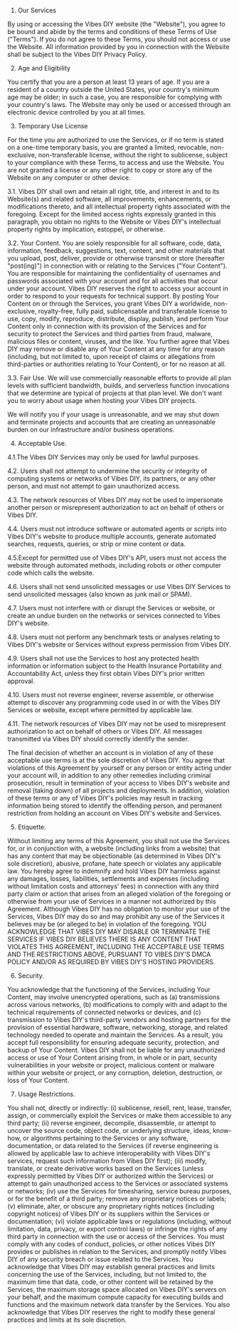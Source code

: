 1. Our Services

By using or accessing the Vibes DIY website (the "Website"), you agree to be bound and abide by the terms and conditions of these Terms of Use ("Terms"). If you do not agree to these Terms, you should not access or use the Website. All information provided by you in connection with the Website shall be subject to the Vibes DIY Privacy Policy.

2. Age and Eligibility

You certify that you are a person at least 13 years of age. If you are a resident of a country outside the United States, your country's minimum age may be older; in such a case, you are responsible for complying with your country's laws. The Website may only be used or accessed through an electronic device controlled by you at all times.

3. Temporary Use License

For the time you are authorized to use the Services, or if no term is stated on a one-time temporary basis, you are granted a limited, revocable, non-exclusive, non-transferable license, without the right to sublicense, subject to your compliance with these Terms, to access and use the Website. You are not granted a license or any other right to copy or store any of the Website on any computer or other device.

3.1. Vibes DIY shall own and retain all right, title, and interest in and to its Website(s) and related software, all improvements, enhancements, or modifications thereto, and all intellectual property rights associated with the foregoing. Except for the limited access rights expressly granted in this paragraph, you obtain no rights to the Website or Vibes DIY's intellectual property rights by implication, estoppel, or otherwise.

3.2. Your Content. You are solely responsible for all software, code, data, information, feedback, suggestions, text, content, and other materials that you upload, post, deliver, provide or otherwise transmit or store (hereafter "post(ing)") in connection with or relating to the Services ("Your Content"). You are responsible for maintaining the confidentiality of usernames and passwords associated with your account and for all activities that occur under your account. Vibes DIY reserves the right to access your account in order to respond to your requests for technical support. By posting Your Content on or through the Services, you grant Vibes DIY a worldwide, non-exclusive, royalty-free, fully paid, sublicensable and transferable license to use, copy, modify, reproduce, distribute, display, publish, and perform Your Content only in connection with its provision of the Services and for security to protect the Services and third parties from fraud, malware, malicious files or content, viruses, and the like. You further agree that Vibes DIY may remove or disable any of Your Content at any time for any reason (including, but not limited to, upon receipt of claims or allegations from third-parties or authorities relating to Your Content), or for no reason at all.

3.3. Fair Use. We will use commercially reasonable efforts to provide all plan levels with sufficient bandwidth, builds, and serverless function invocations that we determine are typical of projects at that plan level. We don't want you to worry about usage when hosting your Vibes DIY projects.

We will notify you if your usage is unreasonable, and we may shut down and terminate projects and accounts that are creating an unreasonable burden on our infrastructure and/or business operations.

4. Acceptable Use.

4.1.The Vibes DIY Services may only be used for lawful purposes.

4.2. Users shall not attempt to undermine the security or integrity of computing systems or networks of Vibes DIY, its partners, or any other person, and must not attempt to gain unauthorized access.

4.3. The network resources of Vibes DIY may not be used to impersonate another person or misrepresent authorization to act on behalf of others or Vibes DIY.

4.4. Users must not introduce software or automated agents or scripts into Vibes DIY's website to produce multiple accounts, generate automated searches, requests, queries, or strip or mine content or data.

4.5.Except for permitted use of Vibes DIY's API, users must not access the website through automated methods, including robots or other computer code which calls the website.

4.6. Users shall not send unsolicited messages or use Vibes DIY Services to send unsolicited messages (also known as junk mail or SPAM).

4.7. Users must not interfere with or disrupt the Services or website, or create an undue burden on the networks or services connected to Vibes DIY's website.

4.8. Users must not perform any benchmark tests or analyses relating to Vibes DIY's website or Services without express permission from Vibes DIY.

4.9. Users shall not use the Services to host any protected health information or information subject to the Health Insurance Portability and Accountability Act, unless they first obtain Vibes DIY's prior written approval.

4.10. Users must not reverse engineer, reverse assemble, or otherwise attempt to discover any programming code used in or with the Vibes DIY Services or website, except where permitted by applicable law.

4.11. The network resources of Vibes DIY may not be used to misrepresent authorization to act on behalf of others or Vibes DIY. All messages transmitted via Vibes DIY should correctly identify the sender.

The final decision of whether an account is in violation of any of these acceptable use terms is at the sole discretion of Vibes DIY. You agree that violations of this Agreement by yourself or any person or entity acting under your account will, in addition to any other remedies including criminal prosecution, result in termination of your access to Vibes DIY's website and removal (taking down) of all projects and deployments. In addition, violation of these terms or any of Vibes DIY's policies may result in tracking information being stored to identify the offending person, and permanent restriction from holding an account on Vibes DIY's website and Services.

5. Etiquette.

Without limiting any terms of this Agreement, you shall not use the Services for, or in conjunction with, a website (including links from a website) that has any content that may be objectionable (as determined in Vibes DIY's sole discretion), abusive, profane, hate speech or violates any applicable law. You hereby agree to indemnify and hold Vibes DIY harmless against any damages, losses, liabilities, settlements and expenses (including without limitation costs and attorneys' fees) in connection with any third party claim or action that arises from an alleged violation of the foregoing or otherwise from your use of Services in a manner not authorized by this Agreement. Although Vibes DIY has no obligation to monitor your use of the Services, Vibes DIY may do so and may prohibit any use of the Services it believes may be (or alleged to be) in violation of the foregoing. YOU ACKNOWLEDGE THAT VIBES DIY MAY DISABLE OR TERMINATE THE SERVICES IF VIBES DIY BELIEVES THERE IS ANY CONTENT THAT VIOLATES THIS AGREEMENT, INCLUDING THE ACCEPTABLE USE TERMS AND THE RESTRICTIONS ABOVE, PURSUANT TO VIBES DIY'S DMCA POLICY AND/OR AS REQUIRED BY VIBES DIY'S HOSTING PROVIDERS.

6. Security.

You acknowledge that the functioning of the Services, including Your Content, may involve unencrypted operations, such as (a) transmissions across various networks, (b) modifications to comply with and adapt to the technical requirements of connected networks or devices, and (c) transmission to Vibes DIY's third-party vendors and hosting partners for the provision of essential hardware, software, networking, storage, and related technology needed to operate and maintain the Services. As a result, you accept full responsibility for ensuring adequate security, protection, and backup of Your Content. Vibes DIY shall not be liable for any unauthorized access or use of Your Content arising from, in whole or in part, security vulnerabilities in your website or project, malicious content or malware within your website or project, or any corruption, deletion, destruction, or loss of Your Content.

7. Usage Restrictions.

You shall not, directly or indirectly: (i) sublicense, resell, rent, lease, transfer, assign, or commercially exploit the Services or make them accessible to any third party; (ii) reverse engineer, decompile, disassemble, or attempt to uncover the source code, object code, or underlying structure, ideas, know-how, or algorithms pertaining to the Services or any software, documentation, or data related to the Services (if reverse engineering is allowed by applicable law to achieve interoperability with Vibes DIY's services, request such information from Vibes DIY first); (iii) modify, translate, or create derivative works based on the Services (unless expressly permitted by Vibes DIY or authorized within the Services) or attempt to gain unauthorized access to the Services or associated systems or networks; (iv) use the Services for timesharing, service bureau purposes, or for the benefit of a third party; remove any proprietary notices or labels; (v) eliminate, alter, or obscure any proprietary rights notices (including copyright notices) of Vibes DIY or its suppliers within the Services or documentation; (vi) violate applicable laws or regulations (including, without limitation, data, privacy, or export control laws) or infringe the rights of any third party in connection with the use or access of the Services. You must comply with any codes of conduct, policies, or other notices Vibes DIY provides or publishes in relation to the Services, and promptly notify Vibes DIY of any security breach or issue related to the Services. You acknowledge that Vibes DIY may establish general practices and limits concerning the use of the Services, including, but not limited to, the maximum time that data, code, or other content will be retained by the Services, the maximum storage space allocated on Vibes DIY's servers on your behalf, and the maximum compute capacity for executing builds and functions and the maximum network data transfer by the Services. You also acknowledge that Vibes DIY reserves the right to modify these general practices and limits at its sole discretion.
